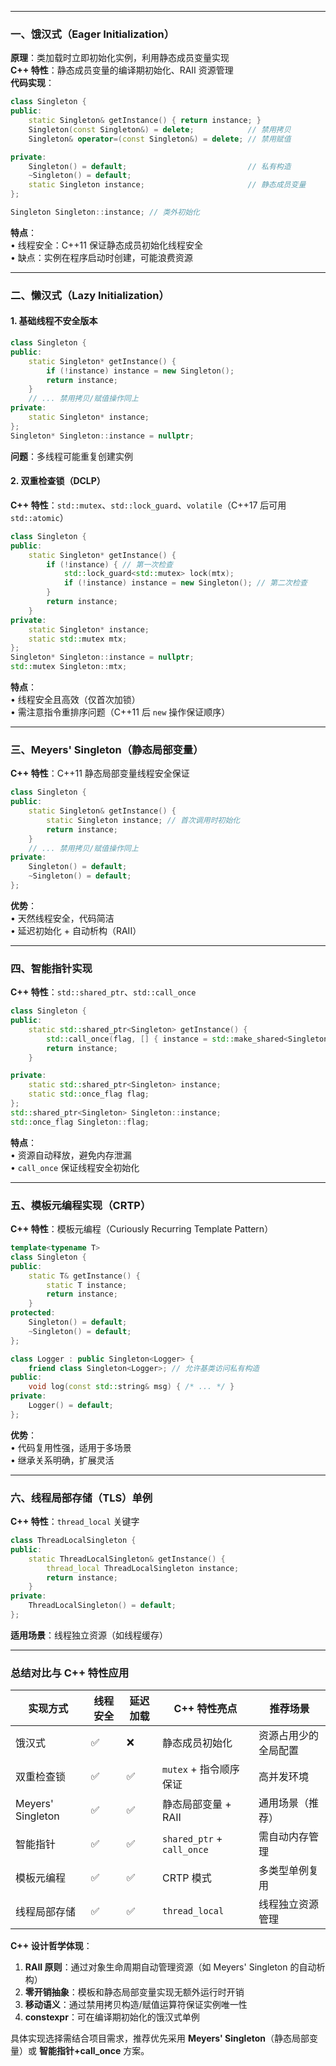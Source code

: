 
---

### 一、**饿汉式（Eager Initialization）**
**原理**：类加载时立即初始化实例，利用静态成员变量实现  
**C++ 特性**：静态成员变量的编译期初始化、RAII 资源管理  
**代码实现**：
```cpp
class Singleton {
public:
    static Singleton& getInstance() { return instance; }
    Singleton(const Singleton&) = delete;            // 禁用拷贝
    Singleton& operator=(const Singleton&) = delete; // 禁用赋值

private:
    Singleton() = default;                           // 私有构造
    ~Singleton() = default;
    static Singleton instance;                       // 静态成员变量
};

Singleton Singleton::instance; // 类外初始化
```
**特点**：  
• 线程安全：C++11 保证静态成员初始化线程安全  
• 缺点：实例在程序启动时创建，可能浪费资源

---

### 二、**懒汉式（Lazy Initialization）**
#### 1. 基础线程不安全版本
```cpp
class Singleton {
public:
    static Singleton* getInstance() {
        if (!instance) instance = new Singleton();
        return instance;
    }
    // ... 禁用拷贝/赋值操作同上
private:
    static Singleton* instance;
};
Singleton* Singleton::instance = nullptr;
```
**问题**：多线程可能重复创建实例

#### 2. 双重检查锁（DCLP）
**C++ 特性**：`std::mutex`、`std::lock_guard`、`volatile`（C++17 后可用 `std::atomic`）  
```cpp
class Singleton {
public:
    static Singleton* getInstance() {
        if (!instance) { // 第一次检查
            std::lock_guard<std::mutex> lock(mtx);
            if (!instance) instance = new Singleton(); // 第二次检查
        }
        return instance;
    }
private:
    static Singleton* instance;
    static std::mutex mtx;
};
Singleton* Singleton::instance = nullptr;
std::mutex Singleton::mtx;
```
**特点**：  
• 线程安全且高效（仅首次加锁）  
• 需注意指令重排序问题（C++11 后 `new` 操作保证顺序）

---

### 三、**Meyers' Singleton（静态局部变量）**
**C++ 特性**：C++11 静态局部变量线程安全保证  
```cpp
class Singleton {
public:
    static Singleton& getInstance() {
        static Singleton instance; // 首次调用时初始化
        return instance;
    }
    // ... 禁用拷贝/赋值操作同上
private:
    Singleton() = default;
    ~Singleton() = default;
};
```
**优势**：  
• 天然线程安全，代码简洁  
• 延迟初始化 + 自动析构（RAII）

---

### 四、**智能指针实现**
**C++ 特性**：`std::shared_ptr`、`std::call_once`  
```cpp
class Singleton {
public:
    static std::shared_ptr<Singleton> getInstance() {
        std::call_once(flag, [] { instance = std::make_shared<Singleton>(); });
        return instance;
    }

private:
    static std::shared_ptr<Singleton> instance;
    static std::once_flag flag;
};
std::shared_ptr<Singleton> Singleton::instance;
std::once_flag Singleton::flag;
```
**特点**：  
• 资源自动释放，避免内存泄漏  
• `call_once` 保证线程安全初始化

---

### 五、**模板元编程实现（CRTP）**
**C++ 特性**：模板元编程（Curiously Recurring Template Pattern）  
```cpp
template<typename T>
class Singleton {
public:
    static T& getInstance() {
        static T instance;
        return instance;
    }
protected:
    Singleton() = default;
    ~Singleton() = default;
};

class Logger : public Singleton<Logger> {
    friend class Singleton<Logger>; // 允许基类访问私有构造
public:
    void log(const std::string& msg) { /* ... */ }
private:
    Logger() = default;
};
```
**优势**：  
• 代码复用性强，适用于多场景  
• 继承关系明确，扩展灵活

---

### 六、**线程局部存储（TLS）单例**
**C++ 特性**：`thread_local` 关键字  
```cpp
class ThreadLocalSingleton {
public:
    static ThreadLocalSingleton& getInstance() {
        thread_local ThreadLocalSingleton instance;
        return instance;
    }
private:
    ThreadLocalSingleton() = default;
};
```
**适用场景**：线程独立资源（如线程缓存）

---

### 总结对比与 C++ 特性应用
| **实现方式**       | **线程安全** | **延迟加载** | **C++ 特性亮点**               | **推荐场景**             |
|--------------------|--------------|--------------|--------------------------------|--------------------------|
| 饿汉式             | ✅            | ❌            | 静态成员初始化                 | 资源占用少的全局配置     |
| 双重检查锁         | ✅            | ✅            | `mutex` + 指令顺序保证         | 高并发环境               |
| Meyers' Singleton  | ✅            | ✅            | 静态局部变量 + RAII            | 通用场景（推荐）         |
| 智能指针           | ✅            | ✅            | `shared_ptr` + `call_once`     | 需自动内存管理           |
| 模板元编程         | ✅            | ✅            | CRTP 模式                     | 多类型单例复用           |
| 线程局部存储       | ✅            | ✅            | `thread_local`                | 线程独立资源管理         |

**C++ 设计哲学体现**：  
1. **RAII 原则**：通过对象生命周期自动管理资源（如 Meyers' Singleton 的自动析构）  
2. **零开销抽象**：模板和静态局部变量实现无额外运行时开销  
3. **移动语义**：通过禁用拷贝构造/赋值运算符保证实例唯一性  
4. **constexpr**：可在编译期初始化的饿汉式单例  

具体实现选择需结合项目需求，推荐优先采用 **Meyers' Singleton**（静态局部变量）或 **智能指针+call_once** 方案。